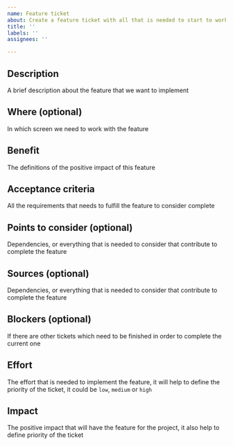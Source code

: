 ```yaml
---
name: Feature ticket
about: Create a feature ticket with all that is needed to start to work in it
title: ''
labels: ''
assignees: ''

---
```


## Description
A brief description about the feature that we want to implement

## Where (optional)
In which screen we need to work with the feature

## Benefit
The definitions of the positive impact of this feature

## Acceptance criteria
All the requirements that needs to fulfill the feature to consider complete

## Points to consider (optional)
Dependencies, or everything that is needed to consider that contribute to complete the feature

## Sources (optional)
Dependencies, or everything that is needed to consider that contribute to complete the feature

## Blockers (optional)
If there are other tickets which need to be finished in order to complete the current one

## Effort
The effort that is needed to implement the feature, it will help to define the priority of the ticket, it could be `low`, `medium` or `high`

## Impact
The positive impact that will have the feature for the project, it also help to define priority of the ticket